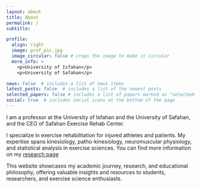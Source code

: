 ```yaml
---
layout: about
title: About
permalink: /
subtitle:

profile:
  align: right
  image: prof_pic.jpg
  image_circular: false # crops the image to make it circular
  more_info: >
    <p>University of Isfahan</p>
    <p>University of Safahan</p>

news: false  # includes a list of news items
latest_posts: false  # includes a list of the newest posts
selected_papers: false # includes a list of papers marked as "selected={true}"
social: true  # includes social icons at the bottom of the page
---
```


<!-- This is my bio on master.   Write your biography here. Tell the world about yourself. Link to your favorite [subreddit](http://reddit.com). You can put a picture in, too. The code is already in, just name your picture `prof_pic.jpg` and put it in the `img/` folder.

Put your address / P.O. box / other info right below your picture. You can also disable any of these elements by editing `profile` property of the YAML header of your `_pages/about.md`. Edit `_bibliography/papers.bib` and Jekyll will render your [publications page](/al-folio/publications/) automatically.

Link to your social media connections, too. This theme is set up to use [Font Awesome icons](http://fortawesome.github.io/Font-Awesome/) and [Academicons](https://jpswalsh.github.io/academicons/), like the ones below. Add your Facebook, Twitter, LinkedIn, Google Scholar, or just disable all of them. -->
 

I am a professor at the University of Isfahan and the University of Safahan,  and the CEO of Safahan Exercise Rehab Center.

I specialize in exercise rehabilitation for injured athletes and patients. My expertise spans kinesiology, patho-kinesiology, neuromuscular physiology, and statistical analysis in exercise sciences. You can find more information on my [research page](https://vahidzf.github.io/projects/)

This website showcases my academic journey, research, and educational philosophy, offering valuable insights and resources to students, researchers, and exercise science enthusiasts.

